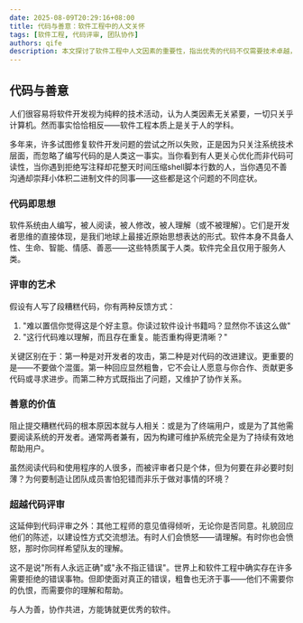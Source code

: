 ```yaml
---
date: 2025-08-09T20:29:16+08:00
title: 代码与善意：软件工程中的人文关怀
tags: [软件工程, 代码评审, 团队协作]
authors: qife
description: 本文探讨了软件工程中人文因素的重要性，指出优秀的代码不仅需要技术卓越，更需要开发者之间的善意沟通与协作。文章通过具体案例展示了如何在代码评审中提供建设性反馈，以及为何团队友善文化能产出更易维护的系统。
---
```


## 代码与善意

人们很容易将软件开发视为纯粹的技术活动，认为人类因素无关紧要，一切只关乎计算机。然而事实恰恰相反——软件工程本质上是关于人的学科。

多年来，许多试图修复软件开发问题的尝试之所以失败，正是因为只关注系统技术层面，而忽略了编写代码的是人类这一事实。当你看到有人更关心优化而非代码可读性，当你遇到拒绝写注释却花整天时间压缩shell脚本行数的人，当你遇见不善沟通却崇拜小体积二进制文件的同事——这些都是这个问题的不同症状。

### 代码即思想

软件系统由人编写，被人阅读，被人修改，被人理解（或不被理解）。它们是开发者思维的直接体现，是我们地球上最接近原始思想表达的形式。软件本身不具备人性、生命、智能、情感、善恶——这些特质属于人类。软件完全且仅用于服务人类。

### 评审的艺术

假设有人写了段糟糕代码，你有两种反馈方式：
1. "难以置信你觉得这是个好主意。你读过软件设计书籍吗？显然你不该这么做"
2. "这行代码难以理解，而且存在重复。能否重构得更清晰？"

关键区别在于：第一种是对开发者的攻击，第二种是对代码的改进建议。更重要的是——不要做个混蛋。第一种回应显然粗鲁，它不会让人愿意与你合作、贡献更多代码或寻求进步。而第二种方式既指出了问题，又维护了协作关系。

### 善意的价值

阻止提交糟糕代码的根本原因本就与人相关：或是为了终端用户，或是为了其他需要阅读系统的开发者。通常两者兼有，因为构建可维护系统完全是为了持续有效地帮助用户。

虽然阅读代码和使用程序的人很多，而被评审者只是个体，但为何要在非必要时刻薄？为何要制造让团队成员害怕犯错而非乐于做对事情的环境？

### 超越代码评审

这延伸到代码评审之外：其他工程师的意见值得倾听，无论你是否同意。礼貌回应他们的陈述，以建设性方式交流想法。有时人们会愤怒——请理解。有时你也会愤怒，那时你同样希望队友的理解。

这不是说"所有人永远正确"或"永不指正错误"。世界上和软件工程中确实存在许多需要拒绝的错误事物。但即使面对真正的错误，粗鲁也无济于事——他们不需要你的仇恨，而需要你的理解和帮助。

与人为善，协作共进，方能铸就更优秀的软件。
